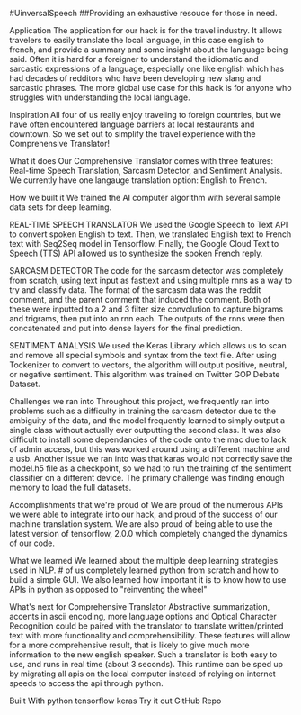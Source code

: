 #UinversalSpeech 
##Providing an exhaustive resouce for those in need. 

Application
The application for our hack is for the travel industry. It allows travelers to easily translate the local language, in this case english to french, and provide a summary and some insight about the language being said. Often it is hard for a foreigner to understand the idiomatic and sarcastic expressions of a language, especially one like english which has had decades of redditors who have been developing new slang and sarcastic phrases. The more global use case for this hack is for anyone who struggles with understanding the local language.

Inspiration
All four of us really enjoy traveling to foreign countries, but we have often encountered language barriers at local restaurants and downtown. So we set out to simplify the travel experience with the Comprehensive Translator!

What it does
Our Comprehensive Translator comes with three features: Real-time Speech Translation, Sarcasm Detector, and Sentiment Analysis. We currently have one langauge translation option: English to French.

How we built it
We trained the AI computer algorithm with several sample data sets for deep learning.

REAL-TIME SPEECH TRANSLATOR
We used the Google Speech to Text API to convert spoken English to text. Then, we translated English text to French text with Seq2Seq model in Tensorflow. Finally, the Google Cloud Text to Speech (TTS) API allowed us to synthesize the spoken French reply.

SARCASM DETECTOR
The code for the sarcasm detector was completely from scratch, using text input as fasttext and using multiple rnns as a way to try and classify data. The format of the sarcasm data was the reddit comment, and the parent comment that induced the comment. Both of these were inputted to a 2 and 3 filter size convolution to capture bigrams and trigrams, then put into an rnn each. The outputs of the rnns were then concatenated and put into dense layers for the final prediction.

SENTIMENT ANALYSIS
We used the Keras Library which allows us to scan and remove all special symbols and syntax from the text file. After using Tockenizer to convert to vectors, the algorithm will output positive, neutral, or negative sentiment. This algorithm was trained on Twitter GOP Debate Dataset.

Challenges we ran into
Throughout this project, we frequently ran into problems such as a difficulty in training the sarcasm detector due to the ambiguity of the data, and the model frequently learned to simply output a single class without actually ever outputting the second class. It was also difficult to install some dependancies of the code onto the mac due to lack of admin access, but this was worked around using a different machine and a usb. Another issue we ran into was that karas would not correctly save the model.h5 file as a checkpoint, so we had to run the training of the sentiment classifier on a different device. The primary challenge was finding enough memory to load the full datasets.

Accomplishments that we're proud of
We are proud of the numerous APIs we were able to integrate into our hack, and proud of the success of our machine translation system. We are also proud of being able to use the latest version of tensorflow, 2.0.0 which completely changed the dynamics of our code.

What we learned
We learned about the multiple deep learning strategies used in NLP. # of us completely learned python from scratch and how to build a simple GUI. We also learned how important it is to know how to use APIs in python as opposed to "reinventing the wheel"

What's next for Comprehensive Translator
Abstractive summarization, accents in ascii encoding, more language options and Optical Character Recognition could be paired with the translator to translate written/printed text with more functionality and comprehensibility. These features will allow for a more comprehensive result, that is likely to give much more information to the new english speaker. Such a translator is both easy to use, and runs in real time (about 3 seconds). This runtime can be sped up by migrating all apis on the local computer instead of relying on internet speeds to access the api through python.

Built With
python
tensorflow
keras
Try it out
GitHub Repo
